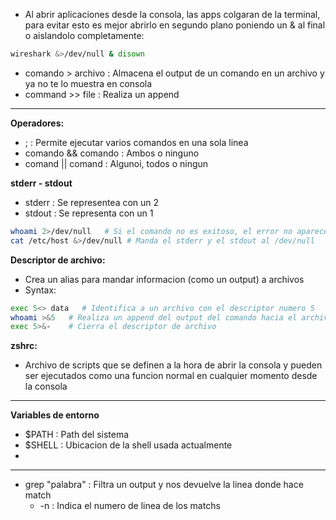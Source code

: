 
- Al abrir aplicaciones desde la consola, las apps colgaran de la terminal, para evitar esto es mejor abrirlo en segundo plano poniendo un & al final o aislandolo completamente:
```bash
wireshark &>/dev/null & disown
```
- comando > archivo : Almacena el output de un comando en un archivo y ya no te lo muestra en consola
- command >> file : Realiza un append

---

**Operadores:**
- ; : Permite ejecutar varios comandos en una sola linea
- comando && comando : Ambos o ninguno
- comand || comand : Algunoi, todos o ningun

**stderr - stdout**
- stderr : Se representea con un 2
- stdout : Se representa con un 1

```bash
whoami 2>/dev/null   # Si el comando no es exitoso, el error no aparecera en consola
cat /etc/host &>/dev/null # Manda el stderr y el stdout al /dev/null
```

**Descriptor de archivo:**
- Crea un alias para mandar informacion (como un output) a archivos
- Syntax:
```bash
exec 5<> data   # Identifica a un archivo con el descriptor numero 5
whoami >&5   # Realiza un append del output del comando hacia el archivo con descriptor 5
exec 5>&-    # Cierra el descriptor de archivo
```

**zshrc:**
- Archivo de scripts que se definen a la hora de abrir la consola y pueden ser ejecutados como una funcion normal en cualquier momento desde la consola


---
**Variables de entorno**
- $PATH : Path del sistema
- $SHELL : Ubicacion de la shell usada actualmente
- 



---
- grep "palabra" : Filtra un output y nos devuelve la linea donde hace match
	- -n : Indica el numero de linea de los matchs

